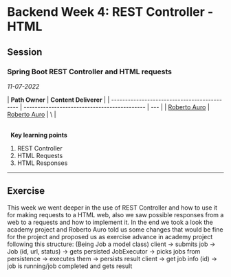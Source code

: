 # Backend Week 4: REST Controller - HTML

## Session

### Spring Boot REST Controller and HTML requests

_11-07-2022_

<!-- (Do not change the line below!!!) -->

| **Path Owner**                               | **Content Deliverer**                        |
| -------------------------------------------- | -------------------------------------------- | --- |
| [Roberto Auro](https://github.com/robertoaz) | [Roberto Auro](https://github.com/robertoaz) | \   |

\
&nbsp; <!-- (Do not change this and above line PLEASE!!!) -->
**Key learning points** <!-- (Do not change this line!!!) -->

1. REST Controller
3. HTML Requests
2. HTML Responses

---

## Exercise

This week we went deeper in the use of REST Controller and how to use it for making requests to a HTML web, also we saw possible responses from a web to a requests and how to implement it. In the end we took a look the academy project and Roberto Auro told us some changes that would be fine for the project and proposed us as exercise advance in academy project following this structure: (Being Job a model class)
  client -> submits job -> Job (id, url, status) -> gets persisted
  JobExecutor -> picks jobs from persistence -> executes them -> persists result
  client -> get job info (id) -> job is running/job completed and gets result


<Statement>
